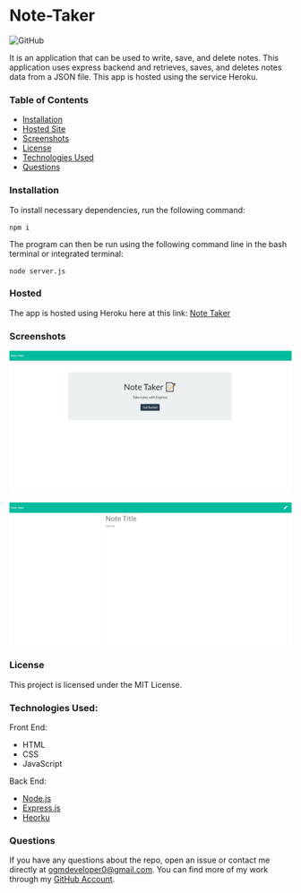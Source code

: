 # Note-Taker
![GitHub](https://img.shields.io/github/license/ogmedina/Note-Taker)

It is an application that can be used to write, save, and delete notes. This application uses express backend and retrieves, saves, and deletes notes data from a JSON file. This app is hosted using the service Heroku. 

### Table of Contents

* [Installation](#installation)
* [Hosted Site](#hosted)
* [Screenshots](#screenshots)
* [License](#license)
* [Technologies Used](#technologies%20used)
* [Questions](#questions)

### Installation
To install necessary dependencies, run the following command:
```
npm i
```
The program can then be run using the following command line in the bash terminal or integrated terminal:
```
node server.js
```
### Hosted
The app is hosted using Heroku here at this link: [Note Taker](https://mysterious-eyrie-18588.herokuapp.com/)
### Screenshots 

![notetaker1](./Images/notetaker1.JPG)

![notetaker2](./Images/notetaker2.JPG)

### License
This project is licensed under the MIT License. 

### Technologies Used:
Front End: 
* HTML
* CSS
* JavaScript

Back End:
* [Node.js](https://nodejs.org/en/)
* [Express.js](https://expressjs.com/)
* [Heorku](https://www.heroku.com)

### Questions
If you have any questions about the repo, open an issue or contact me directly at ogmdeveloper0@gmail.com. You can find more of my work through my [GitHub Account](https://github.com/ogmedina/).